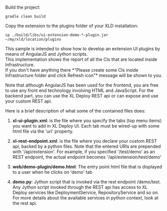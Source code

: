 Build the project:
```
gradle clean build
```

Copy the extension to the plugins folder of your XLD installation:
```
cp ./build/libs/ui-extension-demo-*-plugin.jar ~/my/xld/location/plugins
```
<p>
This sample is intended to show how to develop an extension UI plugins by means of AngularJS and Jython scripts.<br/>
This implementation shows the report of all the CIs that are located inside Infrastructure.<br/>
If you don't have anything there *"Please create some CIs inside Infrastructure folder and click Refresh icon"* message will be shown to you.
</p>

Note that although AngularJS has been used for the frontend, you are free to use any front end technology involving HTML and JavaScript. For the backend part, you can use the XL Deploy <a hre="http://docs.xebialabs.com/releases/latest/deployit/rest-api/index.html">REST api</a> or can expose and use your custom REST api.

Here is a brief description of what some of the contained files does:

1. **xl-ui-plugin.xml**: is the file where you specify the tabs (top menu items) you want to add in XL Deploy UI. Each tab must be wired-up with some html file via the 'uri' property.

2. **xl-rest-endpoint.xml**: is the file where you declare your custom REST api, backed by a python files. Note that the entered URIs are prepended with '/api/extension'. For example, if you specified '/test/demo' as an REST endpoint, the actual endpoint becomes '/api/extension/test/demo'

3. **web/demo-plugin/demo.html**: The entry point html file that is displayed to a user when he clicks on 'demo' tab

4. **demo.py**: Jython script that is invoked via the rest endpoint /demo/test. Any Jython script invoked through the REST api has access to XL Deploy services like DeploymentService, RepositoryService and so on. For more details about the available services in python context, look at the rest api.